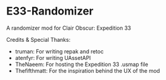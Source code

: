 # E33-Randomizer
A randomizer mod for Clair Obscur: Expedition 33


Credits & Special Thanks:

- truman: For writing repak and retoc
- atenfyr: For writing UAssetAPI
- TheNaeem: For hosting the Expedition 33 .usmap file
- Thefifthmatt: For the inspiration behind the UX of the mod
